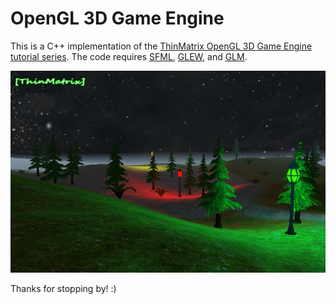 # OpenGL 3D Game Engine

This is a C++ implementation of the [ThinMatrix OpenGL 3D Game Engine tutorial series](https://www.youtube.com/playlist?list=PLRIWtICgwaX0u7Rf9zkZhLoLuZVfUksDP). The code requires [SFML](http://www.sfml-dev.org/index.php), [GLEW](http://glew.sourceforge.net/), and [GLM](http://glm.g-truc.net/).

![Current Screenshot](screenshot.png)

Thanks for stopping by! :)

